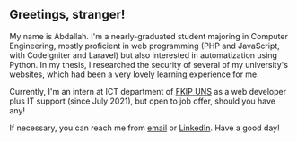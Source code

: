 ## Greetings, stranger!

My name is Abdallah. I'm a nearly-graduated student majoring in Computer Engineering, mostly proficient in web programming (PHP and JavaScript, with CodeIgniter and Laravel) but also interested in automatization using Python. In my thesis, I researched the security of several of my university's websites, which had been a very lovely learning experience for me. 

Currently, I'm an intern at ICT department of [FKIP UNS](https://fkip.uns.ac.id/en) as a web developer plus IT support (since July 2021), but open to job offer, should you have any!

If necessary, you can reach me from [email](mailto:mrifqyabdallah@gmail.com) or [LinkedIn](https://www.linkedin.com/in/mrifqy-abdallah). Have a good day!
